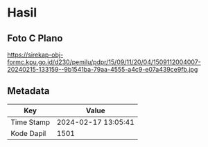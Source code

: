 # Hasil

## Foto C Plano

https://sirekap-obj-formc.kpu.go.id/d230/pemilu/pdpr/15/09/11/20/04/1509112004007-20240215-133159--9b1541ba-79aa-4555-a4c9-e07a439ce9fb.jpg


## Metadata

| Key        | Value               |
| ---------- | ------------------- |
| Time Stamp | 2024-02-17 13:05:41 |
| Kode Dapil | 1501                |



